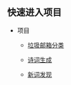 ## 快速进入项目


- 项目
  - [垃圾邮箱分类](https://github.com/BinHaoWang/PM/tree/master/mail-classification)
  
  - [诗词生成](https://github.com/BinHaoWang/PM/tree/master/rnn_poem)

  - [新词发现](https://github.com/BinHaoWang/PM/tree/master/Chinese-New-found)


